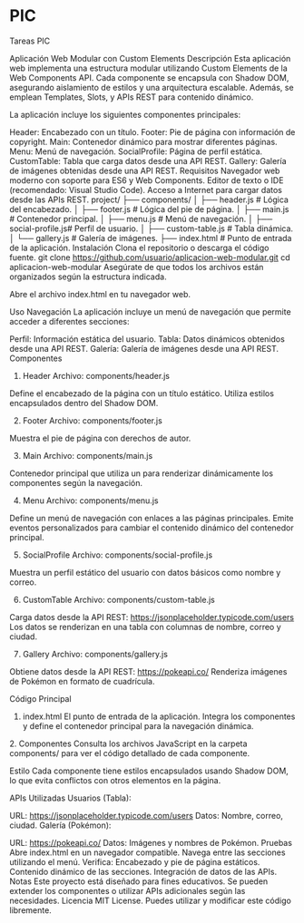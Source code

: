 # PIC
Tareas PIC

Aplicación Web Modular con Custom Elements
Descripción
Esta aplicación web implementa una estructura modular utilizando Custom Elements de la Web Components API. Cada componente se encapsula con Shadow DOM, asegurando aislamiento de estilos y una arquitectura escalable. Además, se emplean Templates, Slots, y APIs REST para contenido dinámico.

La aplicación incluye los siguientes componentes principales:

Header: Encabezado con un título.
Footer: Pie de página con información de copyright.
Main: Contenedor dinámico para mostrar diferentes páginas.
Menu: Menú de navegación.
SocialProfile: Página de perfil estática.
CustomTable: Tabla que carga datos desde una API REST.
Gallery: Galería de imágenes obtenidas desde una API REST.
Requisitos
Navegador web moderno con soporte para ES6 y Web Components.
Editor de texto o IDE (recomendado: Visual Studio Code).
Acceso a Internet para cargar datos desde las APIs REST.
project/
├── components/
│   ├── header.js        # Lógica del encabezado.
│   ├── footer.js        # Lógica del pie de página.
│   ├── main.js          # Contenedor principal.
│   ├── menu.js          # Menú de navegación.
│   ├── social-profile.js# Perfil de usuario.
│   ├── custom-table.js  # Tabla dinámica.
│   └── gallery.js       # Galería de imágenes.
├── index.html           # Punto de entrada de la aplicación.
Instalación
Clona el repositorio o descarga el código fuente.
git clone https://github.com/usuario/aplicacion-web-modular.git
cd aplicacion-web-modular
Asegúrate de que todos los archivos están organizados según la estructura indicada.

Abre el archivo index.html en tu navegador web.

Uso
Navegación
La aplicación incluye un menú de navegación que permite acceder a diferentes secciones:

Perfil: Información estática del usuario.
Tabla: Datos dinámicos obtenidos desde una API REST.
Galería: Galería de imágenes desde una API REST.
Componentes
1. Header
Archivo: components/header.js

Define el encabezado de la página con un título estático. Utiliza estilos encapsulados dentro del Shadow DOM.

2. Footer
Archivo: components/footer.js

Muestra el pie de página con derechos de autor.

3. Main
Archivo: components/main.js

Contenedor principal que utiliza un <slot> para renderizar dinámicamente los componentes según la navegación.

4. Menu
Archivo: components/menu.js

Define un menú de navegación con enlaces a las páginas principales. Emite eventos personalizados para cambiar el contenido dinámico del contenedor principal.

5. SocialProfile
Archivo: components/social-profile.js

Muestra un perfil estático del usuario con datos básicos como nombre y correo.

6. CustomTable
Archivo: components/custom-table.js

Carga datos desde la API REST:
https://jsonplaceholder.typicode.com/users
Los datos se renderizan en una tabla con columnas de nombre, correo y ciudad.

7. Gallery
Archivo: components/gallery.js

Obtiene datos desde la API REST:
https://pokeapi.co/
Renderiza imágenes de Pokémon en formato de cuadrícula.

Código Principal
1. index.html
El punto de entrada de la aplicación. Integra los componentes y define el contenedor principal para la navegación dinámica.
<!DOCTYPE html>
<html lang="en">
<head>
   <meta charset="UTF-8">
   <meta name="viewport" content="width=device-width, initial-scale=1.0">
   <title>Aplicación Web Modular</title>
</head>
<body>
   <custom-header></custom-header>
   <custom-menu></custom-menu>
   <custom-main>
       <social-profile></social-profile>
   </custom-main>
   <custom-footer></custom-footer>

   <script src="./components/header.js"></script>
   <script src="./components/footer.js"></script>
   <script src="./components/main.js"></script>
   <script src="./components/menu.js"></script>
   <script src="./components/social-profile.js"></script>
   <script src="./components/custom-table.js"></script>
   <script src="./components/gallery.js"></script>
   <script>
       document.addEventListener('navigate', (e) => {
           const main = document.querySelector('custom-main');
           switch (e.detail) {
               case 'profile':
                   main.innerHTML = '<social-profile></social-profile>';
                   break;
               case 'table':
                   main.innerHTML = '<custom-table></custom-table>';
                   break;
               case 'gallery':
                   main.innerHTML = '<gallery-page></gallery-page>';
                   break;
           }
       });
   </script>
</body>
</html>
2. Componentes
Consulta los archivos JavaScript en la carpeta components/ para ver el código detallado de cada componente.

Estilo
Cada componente tiene estilos encapsulados usando Shadow DOM, lo que evita conflictos con otros elementos en la página.

APIs Utilizadas
Usuarios (Tabla):

URL: https://jsonplaceholder.typicode.com/users
Datos: Nombre, correo, ciudad.
Galería (Pokémon):

URL: https://pokeapi.co/
Datos: Imágenes y nombres de Pokémon.
Pruebas
Abre index.html en un navegador compatible.
Navega entre las secciones utilizando el menú.
Verifica:
Encabezado y pie de página estáticos.
Contenido dinámico de las secciones.
Integración de datos de las APIs.
Notas
Este proyecto está diseñado para fines educativos.
Se pueden extender los componentes o utilizar APIs adicionales según las necesidades.
Licencia
MIT License. Puedes utilizar y modificar este código libremente.
